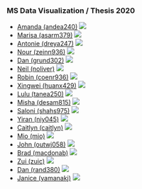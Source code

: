 ### MS Data Visualization / Thesis 2020

* [Amanda (andea240)](https://github.com/amandersonyou/ClimateSleepThesis)
![](https://github.com/amandersonyou/ClimateSleepThesis/raw/master/preview.png)
* [Marisa (asarm379)](https://github.com/marisaruizasari/thesis)
![](https://github.com/marisaruizasari/thesis/raw/master/preview.png)
* [Antonie (dreya247)](https://github.com/acdreyer/thesis)
![](https://github.com/acdreyer/thesis/raw/master/preview.png)
* [Nour (zeinn936)](https://github.com/nourzein/thesis_code)
![](https://github.com/nourzein/thesis_code/raw/master/preview.png)
* [Dan (grund302)](https://github.com/dangrunebaum/thesis)
![](https://github.com/dangrunebaum/thesis/raw/master/preview.png)
* [Neil (noliver)](https://github.com/neil-oliver/thesis)
![](https://github.com/neil-oliver/thesis/raw/master/preview.png)
* [Robin (coenr936)](https://github.com/robincoenen/thesis_production)
![](https://github.com/robincoenen/thesis_production/raw/master/preview.png)
* [Xingwei (huanx429)](https://github.com/Xingwei726/MSthesis)
![](https://github.com/Xingwei726/MSthesis/raw/master/preview.png)
* [Lulu (tanea250)](https://github.com/lulujordanna/thesis)
![](https://github.com/lulujordanna/thesis/raw/master/preview.png)
* [Misha (desam815)](https://github.com/mi-desai/thesis)
![](https://github.com/mi-desai/thesis/raw/master/preview.png)
* [Saloni (shahs975)](https://github.com/salonieshah/money-or-mitigation)
![](https://github.com/salonieshah/money-or-mitigation/raw/master/preview.png)
* [Yiran (niy045)](https://github.com/yiranni/master-thesis)
![](https://github.com/yiranni/master-thesis/raw/master/preview.png)
* [Caitlyn (caitlyn)](https://github.com/caitlynmralph/thesis-app-sandbox)
![](https://github.com/caitlynmralph/thesis-app-sandbox/raw/master/preview.png)
* [Mio (mio)](https://github.com/miopio/thesis-play)
![](https://github.com/miopio/thesis-play/raw/master/preview.png)
* [John (outwj058)](https://github.com/joutwater/jo_berry_code)
![](https://github.com/joutwater/jo_berry_code/raw/master/preview.png)
* [Brad (macdonab)](https://github.com/daggus/EmojiEpoch/)
![](https://github.com/caixingyang1228/thesis_dv/raw/master/preview.png)
* [Zui (zuic)](https://github.com/azuic/unmask-mask)
![](https://github.com/azuic/unmask-mask/raw/master/preview.png)
* [Dan (rand380)](https://github.com/shuvitRan/ShenzhenLivability)
![](https://github.com/shuvitRan/ShenzhenLivability/raw/master/preview.png)
* [Janice (yamanakj)](https://github.com/jyamanaka/MajorStudio2)
![](https://github.com/jyamanaka/MajorStudio2/raw/master/preview.png)
